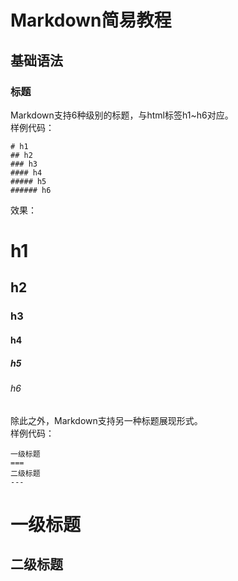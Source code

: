 # Markdown简易教程
## 基础语法
### 标题
Markdown支持6种级别的标题，与html标签h1~h6对应。  
样例代码：
```
# h1
## h2
### h3
#### h4
##### h5
###### h6
```
效果：
# h1
## h2
### h3
#### h4
##### h5
###### h6
除此之外，Markdown支持另一种标题展现形式。  
样例代码：
```
一级标题
===
二级标题
---
```
一级标题
===
二级标题
---